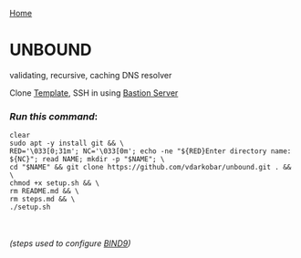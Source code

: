 <p align="left">
  <a href="https://github.com/vdarkobar/Home-Cloud#self-hosted-cloud">Home</a>
</p>  

  
# UNBOUND
validating, recursive, caching DNS resolver  

  
Clone <a href="https://github.com/vdarkobar/DebianTemplate/blob/main/README.md#debian-template">Template</a>, SSH in using <a href="https://github.com/vdarkobar/Home-Cloud/blob/main/shared/Bastion.md#bastion">Bastion Server</a>  

  
### *Run this command*:
```
clear
sudo apt -y install git && \
RED='\033[0;31m'; NC='\033[0m'; echo -ne "${RED}Enter directory name: ${NC}"; read NAME; mkdir -p "$NAME"; \
cd "$NAME" && git clone https://github.com/vdarkobar/unbound.git . && \
chmod +x setup.sh && \
rm README.md && \
rm steps.md && \
./setup.sh
```


<br><br>
*(steps used to configure <a href="https://github.com/vdarkobar/How-To/blob/master/BIND9-M%26S.md">BIND9</a>)*
